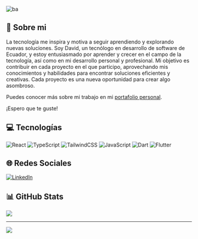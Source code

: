 ![ba](https://github.com/user-attachments/assets/abf87770-c71b-4535-8526-fe2708e1022c)

## 💫 Sobre mi
La tecnología me inspira y motiva a seguir aprendiendo y explorando nuevas soluciones. Soy David, un tecnólogo en desarrollo de software de Ecuador, y estoy entusiasmado por aprender y crecer en el campo de la tecnología, así como en mi desarrollo personal y profesional. Mi objetivo es contribuir en cada proyecto en el que participo, aprovechando mis conocimientos y habilidades para encontrar soluciones eficientes y creativas. Cada proyecto es una nueva oportunidad para crear algo asombroso.

Puedes conocer más sobre mi trabajo en mi [portafolio personal](https://portfolio-david-simba.vercel.app/).

¡Espero que te guste!

## 💻 Tecnologías
![React](https://img.shields.io/badge/react-%2320232a.svg?style=for-the-badge&logo=react&logoColor=%2361DAFB) 
![TypeScript](https://img.shields.io/badge/typescript-%23007ACC.svg?style=for-the-badge&logo=typescript&logoColor=white) 
![TailwindCSS](https://img.shields.io/badge/tailwindcss-%2338B2AC.svg?style=for-the-badge&logo=tailwind-css&logoColor=white) 
![JavaScript](https://img.shields.io/badge/javascript-%23323330.svg?style=for-the-badge&logo=javascript&logoColor=%23F7DF1E) 
![Dart](https://img.shields.io/badge/dart-%230175C2.svg?style=for-the-badge&logo=dart&logoColor=white) 
![Flutter](https://img.shields.io/badge/Flutter-%2302569B.svg?style=for-the-badge&logo=Flutter&logoColor=white)

## 🌐 Redes Sociales
[![LinkedIn](https://img.shields.io/badge/LinkedIn-%230077B5.svg?logo=linkedin&logoColor=white)](https://linkedin.com/in/cristian-simba) 


## 📊 GitHub Stats
![](https://github-readme-stats.vercel.app/api/top-langs/?username=cristian-simba&theme=github_dark&hide_border=false&include_all_commits=true&count_private=true&layout=compact)

---
[![](https://visitcount.itsvg.in/api?id=cristian-simba&icon=0&color=8)](https://visitcount.itsvg.in)

<!-- Proudly created with GPRM ( https://gprm.itsvg.in ) -->
